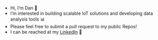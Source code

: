 -  Hi, I’m Dan 👋
-  I’m interested in building scalable IoT solutions and developing data analysis tools 📊
-  Please feel free to submit a pull request to my public Repos! 
-  I can be reached at my [LinkedIn](https://www.linkedin.com/in/dan-reid-b55268118/) 🤝

<!---
danreid44/danreid44 is a ✨ special ✨ repository because its `README.md` (this file) appears on your GitHub profile.
You can click the Preview link to take a look at your changes.
--->

